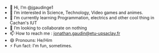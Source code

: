 - 👋 Hi, I’m @jgaudinge1
- 👀 I’m interested in Science, Technology, Video games and animes.
- 🌱 I’m currently learning Programmation, electrics and other cool thing in Cachan's IUT
- 💞️ I’m looking to collaborate on nothing
- 📫 How to reach me : jonathan.gaudin@etu-upsaclay.fr
- 😄 Pronouns: He/Him
- ⚡ Fun fact: I'm fun, sometimes.

<!---
jgaudinge1/jgaudinge1 is a ✨ special ✨ repository because its `README.md` (this file) appears on your GitHub profile.
You can click the Preview link to take a look at your changes.
--->
